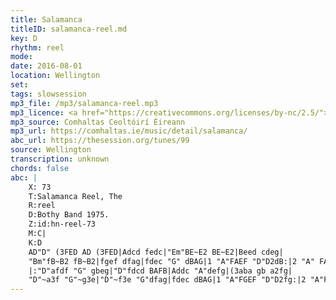 ```yaml
---
title: Salamanca
titleID: salamanca-reel.md
key: D
rhythm: reel
mode:
date: 2016-08-01
location: Wellington
set:
tags: slowsession 
mp3_file: /mp3/salamanca-reel.mp3
mp3_licence: <a href="https://creativecommons.org/licenses/by-nc/2.5/">CC-BY-NC-2.5</a>
mp3_source: Comhaltas Ceoltóirí Éireann
mp3_url: https://comhaltas.ie/music/detail/salamanca/
abc_url: https://thesession.org/tunes/99
source: Wellington
transcription: unknown
chords: false
abc: |
    X: 73
    T:Salamanca Reel, The
    R:reel
    D:Bothy Band 1975.
    Z:id:hn-reel-73
    M:C|
    K:D
    AD"D" (3FED AD (3FED|Adcd fedc|"Em"BE~E2 BE~E2|Beed cdeg|
    "Bm"fB~B2 fB~B2|fgef dfag|fdec "G" dBAG|1 "A"FAEF "D"D2dB:|2 "A" FAEF "D"D2fg||
    |:"D"afdf "G" gbeg|"D"fdcd BAFB|Addc "A"defg|(3aba gb a2fg|
    "D"~a3f "G"~g3e|"D"~f3e "G"dfag|fdec dBAG|1 "A"FGEF "D"D2fg:|2 "A"FAEF "D"D2dB||
---
```

